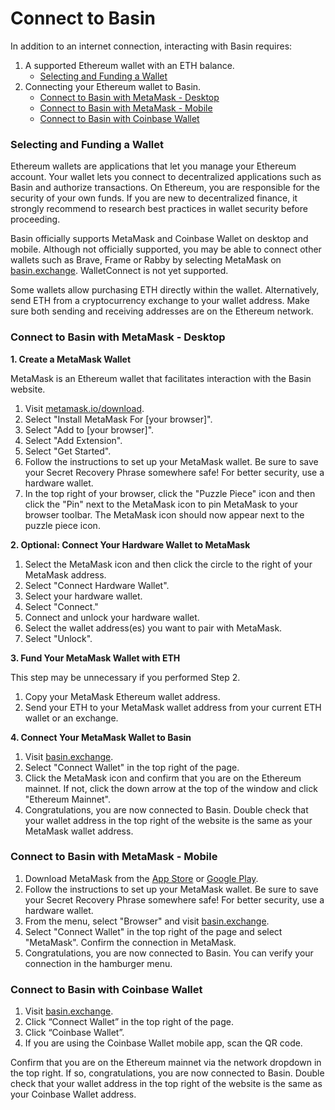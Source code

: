 # Connect to Basin

In addition to an internet connection, interacting with Basin requires:

1. A supported Ethereum wallet with an ETH balance.
   * [Selecting and Funding a Wallet](connect-wallet.md#selecting-and-funding-a-wallet)
2. Connecting your Ethereum wallet to Basin.
   * [Connect to Basin with MetaMask - Desktop](connect-wallet.md#connect-to-basin-with-metamask-desktop)
   * [Connect to Basin with MetaMask - Mobile](connect-wallet.md#connect-to-basin-with-metamask-mobile)
   * [Connect to Basin with Coinbase Wallet](connect-wallet.md#connect-to-basin-with-coinbase-wallet)

### **Selecting and Funding a Wallet**

Ethereum wallets are applications that let you manage your Ethereum account. Your wallet lets you connect to decentralized applications such as Basin and authorize transactions. On Ethereum, you are responsible for the security of your own funds. If you are new to decentralized finance, it strongly recommend to research best practices in wallet security before proceeding.

Basin officially supports MetaMask and Coinbase Wallet on desktop and mobile. Although not officially supported, you may be able to connect other wallets such as Brave, Frame or Rabby by selecting MetaMask on [basin.exchange](https://basin.exchange/). WalletConnect is not yet supported.

Some wallets allow purchasing ETH directly within the wallet. Alternatively, send ETH from a cryptocurrency exchange to your wallet address. Make sure both sending and receiving addresses are on the Ethereum network.

### **Connect to Basin with MetaMask - Desktop**

**1. Create a MetaMask Wallet**

MetaMask is an Ethereum wallet that facilitates interaction with the Basin website.

1. Visit [metamask.io/download](https://metamask.io/download/).
2. Select "Install MetaMask For \[your browser]".
3. Select "Add to \[your browser]".
4. Select "Add Extension".
5. Select "Get Started".
6. Follow the instructions to set up your MetaMask wallet. Be sure to save your Secret Recovery Phrase somewhere safe! For better security, use a hardware wallet.
7. In the top right of your browser, click the "Puzzle Piece" icon and then click the "Pin" next to the MetaMask icon to pin MetaMask to your browser toolbar. The MetaMask icon should now appear next to the puzzle piece icon.

**2. Optional: Connect Your Hardware Wallet to MetaMask**

1. Select the MetaMask icon and then click the circle to the right of your MetaMask address.
2. Select "Connect Hardware Wallet".
3. Select your hardware wallet.
4. Select "Connect."
5. Connect and unlock your hardware wallet.
6. Select the wallet address(es) you want to pair with MetaMask.
7. Select "Unlock".

**3. Fund Your MetaMask Wallet with ETH**

This step may be unnecessary if you performed Step 2.

1. Copy your MetaMask Ethereum wallet address.
2. Send your ETH to your MetaMask wallet address from your current ETH wallet or an exchange.

**4. Connect Your MetaMask Wallet to Basin**

1. Visit [basin.exchange](https://basin.exchange/).
2. Select "Connect Wallet" in the top right of the page.
3. Click the MetaMask icon and confirm that you are on the Ethereum mainnet. If not, click the down arrow at the top of the window and click "Ethereum Mainnet".
4. Congratulations, you are now connected to Basin. Double check that your wallet address in the top right of the website is the same as your MetaMask wallet address.

### **Connect to Basin with MetaMask - Mobile**

1. Download MetaMask from the [App Store](https://apps.apple.com/us/app/metamask-blockchain-wallet/id1438144202) or [Google Play](https://play.google.com/store/apps/details?id=io.metamask).
2. Follow the instructions to set up your MetaMask wallet. Be sure to save your Secret Recovery Phrase somewhere safe! For better security, use a hardware wallet.
3. From the menu, select "Browser" and visit [basin.exchange](https://basin.exchange/).
4. Select "Connect Wallet" in the top right of the page and select "MetaMask". Confirm the connection in MetaMask.
5. Congratulations, you are now connected to Basin. You can verify your connection in the hamburger menu.

### **Connect to Basin with Coinbase Wallet**

1. Visit [basin.exchange](https://basin.exchange/).
2. Click “Connect Wallet” in the top right of the page.
3. Click “Coinbase Wallet”.
4. If you are using the Coinbase Wallet mobile app, scan the QR code.

Confirm that you are on the Ethereum mainnet via the network dropdown in the top right. If so, congratulations, you are now connected to Basin. Double check that your wallet address in the top right of the website is the same as your Coinbase Wallet address.
